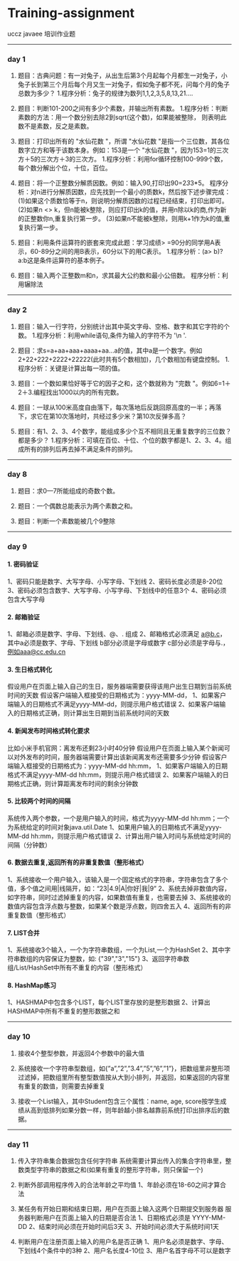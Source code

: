 # Training-assignment
uccz javaee 培训作业题

--------------
### day 1
1. 题目：古典问题：有一对兔子，从出生后第3个月起每个月都生一对兔子，小兔子长到第三个月后每个月又生一对兔子，假如兔子都不死，问每个月的兔子总数为多少？
1.程序分析：兔子的规律为数列1,1,2,3,5,8,13,21....  

2. 题目：判断101-200之间有多少个素数，并输出所有素数。
1.程序分析：判断素数的方法：用一个数分别去除2到sqrt(这个数)，如果能被整除，
则表明此数不是素数，反之是素数。

3. 题目：打印出所有的 "水仙花数 "，所谓 "水仙花数 "是指一个三位数，其各位数字立方和等于该数本身。例如：153是一个 "水仙花数 "，因为153=1的三次方＋5的三次方＋3的三次方。
1.程序分析：利用for循环控制100-999个数，每个数分解出个位，十位，百位。

4. 题目：将一个正整数分解质因数。例如：输入90,打印出90=2*3*3*5。
程序分析：对n进行分解质因数，应先找到一个最小的质数k，然后按下述步骤完成：
(1)如果这个质数恰等于n，则说明分解质因数的过程已经结束，打印出即可。
(2)如果n <> k，但n能被k整除，则应打印出k的值，并用n除以k的商,作为新的正整数你n,重复执行第一步。
(3)如果n不能被k整除，则用k+1作为k的值,重复执行第一步。

5. 题目：利用条件运算符的嵌套来完成此题：学习成绩> =90分的同学用A表示，60-89分之间的用B表示，60分以下的用C表示。
1.程序分析：(a> b)?a:b这是条件运算符的基本例子。

6. 题目：输入两个正整数m和n，求其最大公约数和最小公倍数。
程序分析：利用辗除法

------------------
### day 2
1. 题目：输入一行字符，分别统计出其中英文字母、空格、数字和其它字符的个数。
1.程序分析：利用while语句,条件为输入的字符不为 '\n '.  

2. 题目：求s=a+aa+aaa+aaaa+aa...a的值，其中a是一个数字。例如2+22+222+2222+22222(此时共有5个数相加)，几个数相加有键盘控制。
1.程序分析：关键是计算出每一项的值。

3. 题目：一个数如果恰好等于它的因子之和，这个数就称为 "完数 "。例如6=1＋2＋3.编程找出1000以内的所有完数。

4. 题目：一球从100米高度自由落下，每次落地后反跳回原高度的一半；再落下，求它在第10次落地时，共经过多少米？第10次反弹多高？

5. 题目：有1、2、3、4个数字，能组成多少个互不相同且无重复数字的三位数？都是多少？
1.程序分析：可填在百位、十位、个位的数字都是1、2、3、4。组成所有的排列后再去掉不满足条件的排列。

----------------
### day 8
1. 题目：求0—7所能组成的奇数个数。

2. 题目：一个偶数总能表示为两个素数之和。

3. 题目：判断一个素数能被几个9整除

--------------
### day 9 
#### 1. 密码验证
1、密码只能是数字、大写字母、小写字母、下划线
2、密码长度必须是8-20位
3、密码必须包含数字、大写字母、小写字母、下划线中的任意3个
4、密码必须包含大写字母

#### 2. 邮箱验证
1、邮箱必须是数字、字母、下划线、@、. 组成
2、邮箱格式必须满足  a@b.c，
其中a必须是数字、字母、下划线
b部分必须是字母或数字
c部分必须是字母与.，例如aaa@cc.edu.cn

#### 3. 生日格式转化
假设用户在页面上输入自己的生日，服务器端需要获得该用户出生日期到当前系统时间的天数
假设客户端输入框接受的日期格式为：yyyy-MM-dd，
1、如果客户端输入的日期格式不满足yyyy-MM-dd，则提示用户格式错误
2、如果客户端输入的日期格式正确，则计算出生日期到当前系统时间的天数

#### 4. 新闻发布时间格式转化要求
比如小米手机官网：离发布还剩23小时40分钟
假设用户在页面上输入某个新闻可以对外发布的时间，服务器端需要计算出该新闻离发布还需要多少分钟
假设客户端输入框接受的日期格式为：yyyy-MM-dd hh:mm，
1、如果客户端输入的日期格式不满足yyyy-MM-dd hh:mm，则提示用户格式错误
2、如果客户端输入的日期格式正确，则计算距离发布时间的剩余分钟数

#### 5. 比较两个时间的间隔
系统传入两个参数，一个是用户输入的时间，格式为yyyy-MM-dd hh:mm；一个为系统给定的时间对象java.util.Date
1、如果用户输入的日期格式不满足yyyy-MM-dd hh:mm，则提示用户格式错误
2、计算出用户输入时间与系统给定时间的间隔（分钟数）

#### 6. 数据去重复,返回所有的非重复数值（整形格式）
1、系统接收一个用户输入，该输入是一个固定格式的字符串，字符串包含了多个值，多个值之间用|线隔开，如：“23|4.9|A|你好|我|9”
2、系统去掉非数值内容，如字符串，同时过滤掉重复的内容，如果数值有重复，也需要去掉
3、系统接收的数值内容包含浮点数与整数，如果某个数是浮点数，则四舍五入
4、返回所有的非重复数值（整形格式）

#### 7. LIST合并
1、系统接收3个输入，一个为字符串数组，一个为List,一个为HashSet
2、其中字符串数组的内容保证为整数，如: {"39","3","15"}
3、返回字符串数组/List/HashSet中所有不重复的内容（整形格式）

#### 8. HashMap练习
1、HASHMAP中包含多个LIST，每个LIST里存放的是整形数据
2、计算出HASHMAP中所有不重复的整形数据之和

------------------
### day 10 
1. 接收4个整型参数，并返回4个参数中的最大值

2. 系统接收一个字符串型数组，如{”a”,”2”,”3.4”,”5”,”6”,”1”}，把数组里非整形项过滤掉，把数组里所有整型数值按从大到小排列，并返回，如果返回的内容里有重复的数值，则需要去掉重复

3. 接收一个List<Student>输入，其中Student包含三个属性：name, age, score按学生成绩从高到低排列如果分数一样，则年龄越小排名越靠前系统打印出排序后的数据。

-----------------
### day 11

1. 传入字符串集合数据包含任何字符串
系统需要计算出传入的集合字符串里，整数类型字符串的数据之和(如果有重复的整形字符串，则只保留一个)

2. 判断外部调用程序传入的合法年龄之平均值
1、年龄必须在18-60之间才算合法

3. 某任务有开始日期和结束日期，用户在页面上输入这两个日期提交到服务器
服务器判断用户在页面上输入的日期是否合法
1、日期格式必须是 YYYY-MM-DD
2、结束时间必须在开始时间后3天
3、开始时间必须大于系统时间1天

4. 判断用户在注册页面上输入的用户名是否正确
1、用户名必须是数字、字母、下划线4个条件中的3种
2、用户名长度4-10位
3、用户名首字母不可以是数字




